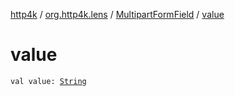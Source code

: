 [http4k](../../index.md) / [org.http4k.lens](../index.md) / [MultipartFormField](index.md) / [value](./value.md)

# value

`val value: `[`String`](https://kotlinlang.org/api/latest/jvm/stdlib/kotlin/-string/index.html)